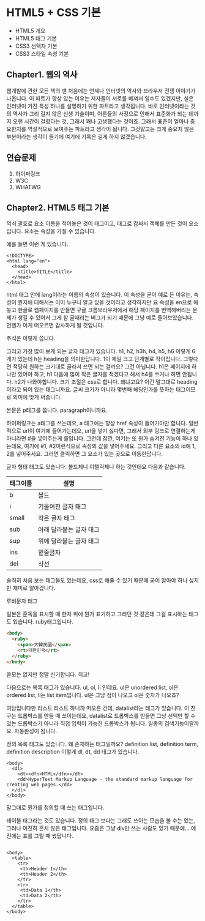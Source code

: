 # HTML5 + CSS 기본

- HTML5 개요
- HTML5 태그 기본
- CSS3 선택자 기본
- CSS3 스타일 속성 기본

## Chapter1. 웹의 역사

웹개발에 관한 모든 책의 맨 처음에는 언제나 인터넷의 역사와 브라우저 전쟁 이야기가 나옵니다. 이 파트가 항상 있는 이유는 저자들이 서로를 베껴서 일수도 있겠지만, 실은 인터넷이 가진 특성 하나를 설명하기 위한 파트라고 생각됩니다.
바로 인터넷이라는 것의 역사가 그리 길지 않은 신생 기술이며, 어른들의 사정으로 인해서 표준화가 되는 데까지 오랜 시간이 걸렸다는 것, 그래서 꽤나 고생했다는 것이죠. 그래서 표준이 얼마나 중요한지를 역설적으로 보여주는 파트라고 생각이 됩니다. 그것말고는 크게 중요치 않은 부분이라는 생각이 들기에 여기에 기록은 길게 하지 않겠습니다.

## 연습문제

1. 하이퍼링크
2. W3C
3. WHATWG

## Chapter2. HTML5 태그 기본

꺽쇠 괄호로 요소 이름을 적어놓은 것이 태그이고, 태그로 감싸서 객체를 만든 것이 요소입니다. 요소는 속성을 가질 수 있습니다.

예를 들면 이런 게 있습니다.

```HTML5
<!DOCTYPE>
<html lang="en">
  <head>
    <title>TITLE</title>
  </head>
</html>
```

html 태그 안에 lang이라는 이름의 속성이 있습니다. 이 속성을 굳이 예로 든 이유는, 속성이 뭔지에 대해서는 이미 누구나 알고 있을 것이라고 생각하지만 요 속성을 en으로 해놓고 한글로 웹페이지를 만들면 구글 크롬브라우저에서 해당 페이지를 번역해버리는 문제가 생길 수 있어서 그게 참 골때리는 버그가 되기 때문에 그냥 예로 들어보았습니다. 언젠가 이게 떠오르면 감사하게 될 것입니다.

주석은 <!-- Comment --> 이렇게 씁니다.

그리고 가장 많이 보게 되는 글자 태그가 있습니다. h1, h2, h3h, h4, h5, h6 이렇게 6개가 있는데 h는 heading을 의미한답니다. 1이 제일 크고 단계별로 작아집니다. 그렇다면 적당히 원하는 크기대로 골라서 쓰면 되는 걸까요? 그건 아닙니다. h1은 페이지에 하나만 있어야 하고, h1 다음에 많이 작은 글자를 적겠다고 해서 h4를 쓰거나 하면 안됩니다. h2가 나와야합니다. 크기 조절은 css로 합니다. 왜냐고요? 이건 말그대로 heading이라고 되어 있는 태그니까요. 글씨 크기가 아니라 몇번째 헤딩인가를 뜻하는 태그이므로 의미에 맞게 써줍니다.

본문은 p태그를 씁니다. paragraph이니까요.

하이퍼링크는 a태그를 쓰는데요, a 태그에는 항상 href 속성이 들어가야만 합니다. 일반적으로 url이 여기에 들어가는데요, url을 넣기 싫다면, 그래서 외부 링크로 연결하는게 아니라면 #을 넣어주는게 룰입니다. 그런데 잠깐, 여기는 또 뭔가 숨겨진 기능이 하나 있는데요, 여기에 #1, #2이런식으로 속성의 값을 넣어주세요. 그리고 다른 요소의 id에 1, 2를 넣어주세요. 그러면 클릭하면 그 요소가 있는 곳으로 이동한답니다.

글자 형태 태그도 있습니다. 볼드체니 이탤릭체니 하는 것인데요 다음과 같습니다.

| 태그이름 | 설명                    |
| -------- | ----------------------- |
| b        | 볼드                    |
| i        | 기울어진 글자 태그      |
| small    | 작은 글자 태그          |
| sub      | 아래 달라붙는 글자 태그 |
| sup      | 위에 달라붙는 글자 태그 |
| ins      | 밑줄글자                |
| del      | 삭선                    |

솔직히 처음 보는 태그들도 있는데요, css로 해줄 수 있기 때문에 굳이 알아야 하나 싶지만 재미로 알아갑니다.

루비문자 태그

일본은 훈독을 표시할 때 한자 위에 뭔가 표기하고 그러던 것 같은데 그걸 표시하는 태그도 있습니다. ruby태그입니다.

```html
<body>
  <ruby>
    <span>大韓民國</span>
    <rt>대한민국</rt>
  </ruby>
</body>
```

쓸모는 없지만 정말 신기합니다. 최고!

다음으로는 목록 태그가 있습니다. ul, ol, li 인데요. ul은 unordered list, ol은 ordered list, li는 list item입니다. ul은 그냥 점이 나오고 ol은 숫자가 나오죠?

여담입니다만 리스트 리스트 하니까 떠오른 건데, datalist라는 태그가 있습니다. 이 친구는 드롭박스를 만들 때 쓰이는데요, datalist로 드롭박스를 만들면 그냥 선택만 할 수 있는 드롭박스가 아니라 직접 입력이 가능한 드롭박스가 됩니다. 일종의 검색기능이랄까요. 자동완성이 됩니다.

정의 목록 태그도 있습니다. 왜 존재하는 태그일까요? definition list, definition term, definition description 이렇게 dl, dt, dd 태그가 있습니다.

```HTML5
<body>
  <dl>
    <dt><dfn>HTML</dfn></dt>
    <dd>HyperText Markup Language - the standard markup language for creating web pages.</dd>
  </dl>
</body>
```

말그대로 뭔가를 정의할 때 쓰는 태그입니다.

테이블 태그라는 것도 있습니다. 정의 태그 보다는 그래도 쓰이는 모습을 볼 수는 있는, 그러나 여전히 흔치 않은 태그입니다. 요즘은 그냥 div만 쓰는 사람도 있기 때문에... 예전에는 표를 그릴 때 썼답니다.

```

<body>
  <table>
    <tr>
     <th>Header 1</th>
     <th>Header 2</th>
    </tr>
    <tr>
     <td>Data 1</th>
     <td>Data 2</th>
    </tr>
  </table>
</body>
```

